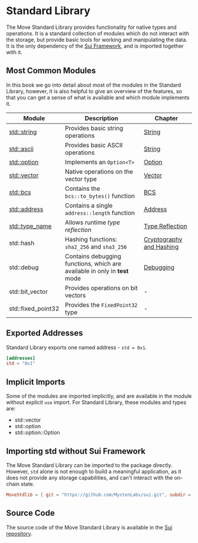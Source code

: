 # Standard Library

<!-- The Move standard library provides a set of modules  -->

The Move Standard Library provides functionality for native types and operations. It is a standard collection of modules which do not interact with the storage, but provide basic tools for working and manipulating the data. It is the only dependency of the [Sui Framework](../programmability/sui-framework.md), and is imported together with it.

## Most Common Modules

In this book we go into detail about most of the modules in the Standard Library, however, it is also helpful to give an overview of the features, so that you can get a sense of what is available and which module implements it.

<!-- Custom CSS addition in the theme/custom.css  -->
<div class="modules-table">

| Module                                                                           | Description                                                                | Chapter                                                                    |
| -------------------------------------------------------------------------------- | -------------------------------------------------------------------------- | -------------------------------------------------------------------------- |
| [std::string](https://docs.sui.io/references/framework/move-stdlib/string)       | Provides basic string operations                                           | [String](./string.md)                                                      |
| [std::ascii](https://docs.sui.io/references/framework/move-stdlib/ascii)         | Provides basic ASCII operations                                            | [String](./string.md)                                                      |
| [std::option](https://docs.sui.io/references/framework/move-stdlib/option)       | Implements an `Option<T>`                                                  | [Option](./option.md)                                                      |
| [std::vector](https://docs.sui.io/references/framework/move-stdlib/vector)       | Native operations on the vector type                                       | [Vector](./vector.md)                                                      |
| [std::bcs](https://docs.sui.io/references/framework/move-stdlib/bcs)             | Contains the `bcs::to_bytes()` function                                    | [BCS](../move-basics/bcs.md)                                               |
| [std::address](https://docs.sui.io/references/framework/move-stdlib/address)     | Contains a single `address::length` function                               | [Address](./address.md)                                                    |
| [std::type_name](https://docs.sui.io/references/framework/move-stdlib/type_name) | Allows runtime _type reflection_                                           | [Type Reflection](./type-reflection.md)                                    |
| std::hash                                                                        | Hashing functions: `sha2_256` and `sha3_256`                               | [Cryptography and Hashing](../programmability/cryptography-and-hashing.md) |
| std::debug                                                                       | Contains debugging functions, which are available in only in **test** mode | [Debugging](./debugging.md)                                                |
| std::bit_vector                                                                  | Provides operations on bit vectors                                         | -                                                                          |
| std::fixed_point32                                                               | Provides the `FixedPoint32` type                                           | -                                                                          |

</div>

## Exported Addresses

Standard Library exports one named address - `std = 0x1`.

```toml
[addresses]
std = "0x1"
```

## Implicit Imports

Some of the modules are imported implicitly, and are available in the module without explicit `use` import. For Standard Library, these modules and types are:

- std::vector
- std::option
- std::option::Option

## Importing std without Sui Framework

The Move Standard Library can be imported to the package directly. However, `std` alone is not enough to build a meaningful application, as it does not provide any storage capabilities, and can't interact with the on-chain state.

```toml
MoveStdlib = { git = "https://github.com/MystenLabs/sui.git", subdir = "crates/sui-framework/packages/move-stdlib", rev = "framework/mainnet" }
```

## Source Code

The source code of the Move Standard Library is available in the [Sui repository](https://github.com/MystenLabs/sui/tree/main/crates/sui-framework/packages/move-stdlib/sources).
